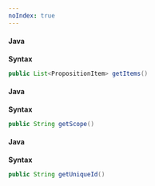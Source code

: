 ```yaml
---
noIndex: true
---
```


<Variant platform="android" function="get-items" repeat="3"/>

#### Java

**Syntax**

```java
public List<PropositionItem> getItems()
```

<Variant platform="android" function="get-scope" repeat="3"/>

#### Java

**Syntax**

```java
public String getScope()
```

<Variant platform="android" function="get-unique-id" repeat="3"/>

#### Java

**Syntax**

```java
public String getUniqueId()
```

